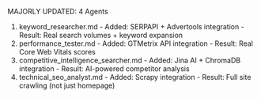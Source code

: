 MAJORLY UPDATED: 4 Agents

  1. keyword_researcher.md
    - Added: SERPAPI + Advertools integration
    - Result: Real search volumes + keyword expansion
  2. performance_tester.md
    - Added: GTMetrix API integration
    - Result: Real Core Web Vitals scores
  3. competitive_intelligence_searcher.md
    - Added: Jina AI + ChromaDB integration
    - Result: AI-powered competitor analysis
  4. technical_seo_analyst.md
    - Added: Scrapy integration
    - Result: Full site crawling (not just homepage)